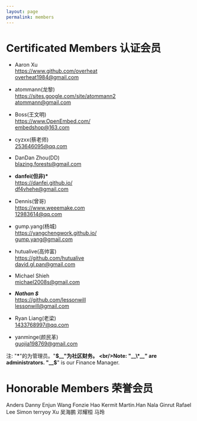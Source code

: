 ```yaml
---
layout: page
permalink: members
---
```


# Certificated Members 认证会员


<div class="member-list" markdown="1">

 * Aaron Xu
 <br/><i class="fa fa-github"></i> <https://www.github.com/overheat>
 <br/><i class="fa fa-envelope-o"></i> [overheat1984@gmail.com](mailto:overheat1984@gmail.com)

 * atommann(龙黎)
 <br/><i class="fa fa-home"></i> <https://sites.google.com/site/atommann2>
 <br/><i class="fa fa-envelope-o"></i> [atommann@gmail.com](mailto:atommann@gmail.com)

 * Boss(王文明)
 <br/><i class="fa fa-home"></i> <https://www.OpenEmbed.com/>
 <br/><i class="fa fa-envelope-o"></i> [embedshop@163.com](mailto:embedshop@163.com)

 * cyzxx(蔡老师)
 <br/><i class="fa fa-envelope-o"></i> [253646095@qq.com](mailto:253646095@qq.com)

 * DanDan Zhou(DD)
 <br/><i class="fa fa-envelope-o"></i> [blazing.forests@gmail.com](mailto:blazing.forests@gmail.com)

 * __danfei(但非)*__
 <br/><i class="fa fa-home"></i> <https://danfei.github.io/>
 <br/><i class="fa fa-envelope-o"></i> [df4vhehe@gmail.com](mailto:df4vhehe@gmail.com)

 * Dennis(曾哥)
 <br/><i class="fa fa-home"></i> <https://www.weeemake.com>
 <br/><i class="fa fa-envelope-o"></i> [12983614@qq.com](mailto:12983614@qq.com)

 * gump.yang(杨城)
 <br/><i class="fa fa-github"></i> <https://yangchengwork.github.io/>
 <br/><i class="fa fa-envelope-o"></i> [gump.yang@gmail.com](mailto:gump.yang@gmail.com)

 * hutualive(高帅富)
 <br/><i class="fa fa-github"></i> <https://github.com/hutualive>
 <br/><i class="fa fa-envelope-o"></i> [david.gl.pan@gmail.com](mailto:david.gl.pan@gmail.com)

 * Michael Shieh
 <br/><i class="fa fa-envelope-o"></i> [michael2008s@gmail.com](mailto:michael2008s@gmail.com)

 * _**Nathan $**_
 <br/><i class="fa fa-github"></i> <https://github.com/lessonwill>
 <br/><i class="fa fa-envelope-o"></i> [lessonwill@gmail.com](mailto:lessonwill@gmail.com)

 * Ryan Liang(老梁)
 <br/><i class="fa fa-envelope-o"></i> [1433768997@qq.com](mailto:1433768997@qq.com)

 * yanminge(颜民革)
 <br/><i class="fa fa-envelope-o"></i> [guojia198769@gmail.com](mailto:guojia198769@gmail.com)

</div>

注: "__\*__"的为管理员。"__$__"为社区财务。
<br/>Note: "__\*__" are administrators. "__$__" is our Finance Manager.


# Honorable Members 荣誉会员

<div class="member-list" markdown="1">
Anders  Danny  Enjun Wang  Fonzie  Hao  Kermit  Martin.Han  Nala Ginrut  Rafael Lee  Simon  terryoy  Xu  吴海鹏  邓耀桓  马玲
</div>
